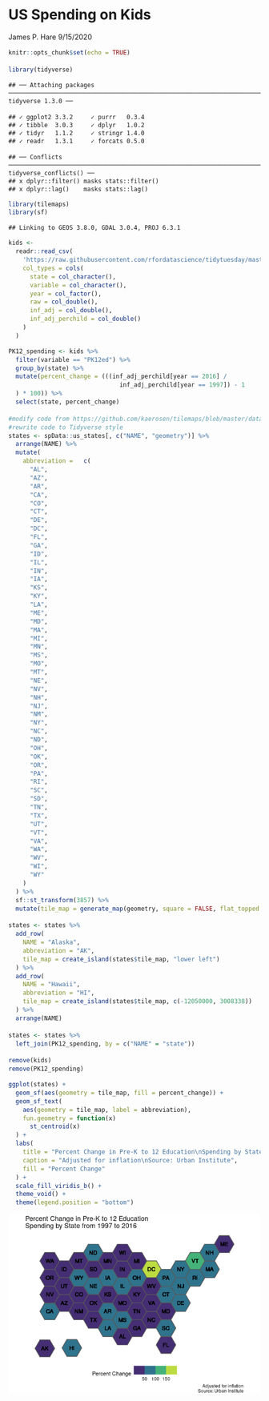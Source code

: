 US Spending on Kids
================
James P. Hare
9/15/2020

``` r
knitr::opts_chunk$set(echo = TRUE)

library(tidyverse)
```

    ## ── Attaching packages ────────────────────────────────────────────────────────────────────────────────────────────────────────────────────────────────────── tidyverse 1.3.0 ──

    ## ✓ ggplot2 3.3.2     ✓ purrr   0.3.4
    ## ✓ tibble  3.0.3     ✓ dplyr   1.0.2
    ## ✓ tidyr   1.1.2     ✓ stringr 1.4.0
    ## ✓ readr   1.3.1     ✓ forcats 0.5.0

    ## ── Conflicts ───────────────────────────────────────────────────────────────────────────────────────────────────────────────────────────────────────── tidyverse_conflicts() ──
    ## x dplyr::filter() masks stats::filter()
    ## x dplyr::lag()    masks stats::lag()

``` r
library(tilemaps)
library(sf)
```

    ## Linking to GEOS 3.8.0, GDAL 3.0.4, PROJ 6.3.1

``` r
kids <-
  readr::read_csv(
    'https://raw.githubusercontent.com/rfordatascience/tidytuesday/master/data/2020/2020-09-15/kids.csv',
    col_types = cols(
      state = col_character(),
      variable = col_character(),
      year = col_factor(),
      raw = col_double(),
      inf_adj = col_double(),
      inf_adj_perchild = col_double()
    )
  )
```

``` r
PK12_spending <- kids %>%
  filter(variable == "PK12ed") %>%
  group_by(state) %>%
  mutate(percent_change = (((inf_adj_perchild[year == 2016] /
                               inf_adj_perchild[year == 1997]) - 1
  ) * 100)) %>%
  select(state, percent_change)

#modify code from https://github.com/kaerosen/tilemaps/blob/master/data-raw/governors.R to include DC
#rewrite code to Tidyverse style
states <- spData::us_states[, c("NAME", "geometry")] %>%
  arrange(NAME) %>%
  mutate(
    abbreviation =   c(
      "AL",
      "AZ",
      "AR",
      "CA",
      "CO",
      "CT",
      "DE",
      "DC",
      "FL",
      "GA",
      "ID",
      "IL",
      "IN",
      "IA",
      "KS",
      "KY",
      "LA",
      "ME",
      "MD",
      "MA",
      "MI",
      "MN",
      "MS",
      "MO",
      "MT",
      "NE",
      "NV",
      "NH",
      "NJ",
      "NM",
      "NY",
      "NC",
      "ND",
      "OH",
      "OK",
      "OR",
      "PA",
      "RI",
      "SC",
      "SD",
      "TN",
      "TX",
      "UT",
      "VT",
      "VA",
      "WA",
      "WV",
      "WI",
      "WY"
    )
  ) %>%
  sf::st_transform(3857) %>%
  mutate(tile_map = generate_map(geometry, square = FALSE, flat_topped = TRUE))

states <- states %>%
  add_row(
    NAME = "Alaska",
    abbreviation = "AK",
    tile_map = create_island(states$tile_map, "lower left")
  ) %>%
  add_row(
    NAME = "Hawaii",
    abbreviation = "HI",
    tile_map = create_island(states$tile_map, c(-12050000, 3008338))
  ) %>%
  arrange(NAME)

states <- states %>%
  left_join(PK12_spending, by = c("NAME" = "state"))

remove(kids)
remove(PK12_spending)
```

``` r
ggplot(states) +
  geom_sf(aes(geometry = tile_map, fill = percent_change)) +
  geom_sf_text(
    aes(geometry = tile_map, label = abbreviation),
    fun.geometry = function(x)
      st_centroid(x)
  ) +
  labs(
    title = "Percent Change in Pre-K to 12 Education\nSpending by State from 1997 to 2016",
    caption = "Adjusted for inflation\nSource: Urban Institute",
    fill = "Percent Change"
  ) +
  scale_fill_viridis_b() +
  theme_void() +
  theme(legend.position = "bottom")
```

![](kids_files/figure-gfm/map-1.png)<!-- -->
